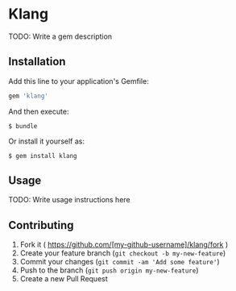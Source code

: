 # Klang

TODO: Write a gem description

## Installation

Add this line to your application's Gemfile:

```ruby
gem 'klang'
```

And then execute:

    $ bundle

Or install it yourself as:

    $ gem install klang

## Usage

TODO: Write usage instructions here

## Contributing

1. Fork it ( https://github.com/[my-github-username]/klang/fork )
2. Create your feature branch (`git checkout -b my-new-feature`)
3. Commit your changes (`git commit -am 'Add some feature'`)
4. Push to the branch (`git push origin my-new-feature`)
5. Create a new Pull Request
